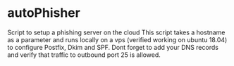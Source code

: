 # autoPhisher
Script to setup a phishing server on the cloud
This script takes a hostname as a parameter and runs locally on a vps (verified working on ubuntu 18.04) to configure Postfix, Dkim and SPF. 
Dont forget to add your DNS records and verify that traffic to outbound port 25 is allowed.
